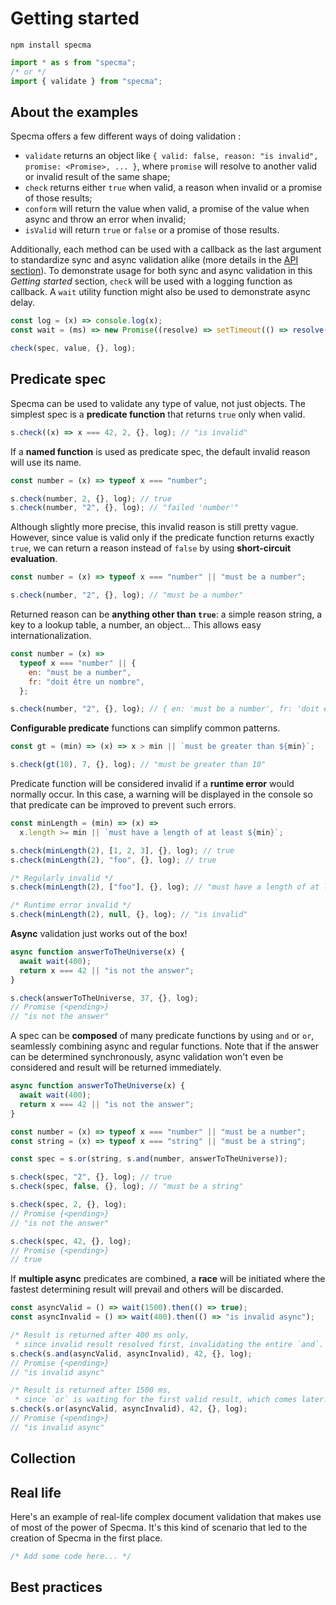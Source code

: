 # Getting started

```
npm install specma
```

```js
import * as s from "specma";
/* or */
import { validate } from "specma";
```

## About the examples

Specma offers a few different ways of doing validation :

- `validate` returns an object like `{ valid: false, reason: "is invalid", promise: <Promise>, ... }`, where `promise` will resolve to another valid or invalid result of the same shape;
- `check` returns either `true` when valid, a reason when invalid or a promise of those results;
- `conform` will return the value when valid, a promise of the value when async and throw an error when invalid;
- `isValid` will return `true` or `false` or a promise of those results.

Additionally, each method can be used with a callback as the last argument to standardize sync and async validation alike (more details in the [API section](/api#validation)). To demonstrate usage for both sync and async validation in this _Getting started_ section, `check` will be used with a logging function as callback. A `wait` utility function might also be used to demonstrate async delay.

```js
const log = (x) => console.log(x);
const wait = (ms) => new Promise((resolve) => setTimeout(() => resolve(), ms));

check(spec, value, {}, log);
```

## Predicate spec

Specma can be used to validate any type of value, not just objects. The simplest spec is a **predicate function** that returns `true` only when valid.

```js
s.check((x) => x === 42, 2, {}, log); // "is invalid"
```

If a **named function** is used as predicate spec, the default invalid reason will use its name.

```js
const number = (x) => typeof x === "number";

s.check(number, 2, {}, log); // true
s.check(number, "2", {}, log); // "failed 'number'"
```

Although slightly more precise, this invalid reason is still pretty vague. However, since value is valid only if the predicate function returns exactly `true`, we can return a reason instead of `false` by using **short-circuit evaluation**.

```js
const number = (x) => typeof x === "number" || "must be a number";

s.check(number, "2", {}, log); // "must be a number"
```

Returned reason can be **anything other than `true`**: a simple reason string, a key to a lookup table, a number, an object... This allows easy internationalization.

```js
const number = (x) =>
  typeof x === "number" || {
    en: "must be a number",
    fr: "doit être un nombre",
  };

s.check(number, "2", {}, log); // { en: 'must be a number', fr: 'doit être un nombre' }
```

**Configurable predicate** functions can simplify common patterns.

```js
const gt = (min) => (x) => x > min || `must be greater than ${min}`;

s.check(gt(10), 7, {}, log); // "must be greater than 10"
```

Predicate function will be considered invalid if a **runtime error** would normally occur. In this case, a warning will be displayed in the console so that predicate can be improved to prevent such errors.

```js
const minLength = (min) => (x) =>
  x.length >= min || `must have a length of at least ${min}`;

s.check(minLength(2), [1, 2, 3], {}, log); // true
s.check(minLength(2), "foo", {}, log); // true

/* Regularly invalid */
s.check(minLength(2), ["foo"], {}, log); // "must have a length of at least 2"

/* Runtime error invalid */
s.check(minLength(2), null, {}, log); // "is invalid"
```

**Async** validation just works out of the box!

```js
async function answerToTheUniverse(x) {
  await wait(400);
  return x === 42 || "is not the answer";
}

s.check(answerToTheUniverse, 37, {}, log);
// Promise {<pending>}
// "is not the answer"
```

A spec can be **composed** of many predicate functions by using `and` or `or`, seamlessly combining async and regular functions. Note that if the answer can be determined synchronously, async validation won't even be considered and result will be returned immediately.

```js
async function answerToTheUniverse(x) {
  await wait(400);
  return x === 42 || "is not the answer";
}

const number = (x) => typeof x === "number" || "must be a number";
const string = (x) => typeof x === "string" || "must be a string";

const spec = s.or(string, s.and(number, answerToTheUniverse));

s.check(spec, "2", {}, log); // true
s.check(spec, false, {}, log); // "must be a string"

s.check(spec, 2, {}, log);
// Promise {<pending>}
// "is not the answer"

s.check(spec, 42, {}, log);
// Promise {<pending>}
// true
```

If **multiple async** predicates are combined, a **race** will be initiated where the fastest determining result will prevail and others will be discarded.

```js
const asyncValid = () => wait(1500).then(() => true);
const asyncInvalid = () => wait(400).then(() => "is invalid async");

/* Result is returned after 400 ms only,
 * since invalid result resolved first, invalidating the entire `and`. */
s.check(s.and(asyncValid, asyncInvalid), 42, {}, log);
// Promise {<pending>}
// "is invalid async"

/* Result is returned after 1500 ms,
 * since `or` is waiting for the first valid result, which comes later. */
s.check(s.or(asyncValid, asyncInvalid), 42, {}, log);
// Promise {<pending>}
// "is invalid async"
```

## Collection

## Real life

Here's an example of real-life complex document validation that makes use of most of the power of Specma. It's this kind of scenario that led to the creation of Specma in the first place.

```js
/* Add some code here... */
```

## Best practices
